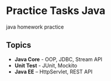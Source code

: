 # Practice Tasks Java

java homework practice


## Topics
- **Java Core** - OOP, JDBC, Stream API
- **Unit Test** - JUnit, Mockito
- **Java EE** – HttpServlet, REST API
